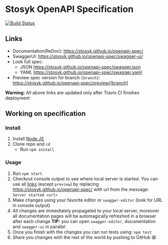 # Stosyk OpenAPI Specification
[![Build Status](https://travis-ci.org/Stosyk/openapi-spec.svg?branch=master)](https://travis-ci.org/Stosyk/openapi-spec)

## Links

- Documentation(ReDoc): https://stosyk.github.io/openapi-spec/
- SwaggerUI: https://stosyk.github.io/openapi-spec/swagger-ui/
- Look full spec:
    + JSON https://stosyk.github.io/openapi-spec/swagger.json
    + YAML https://stosyk.github.io/openapi-spec/swagger.yaml
- Preview spec version for branch `[branch]`: https://stosyk.github.io/openapi-spec/preview/[branch]

**Warning:** All above links are updated only after Travis CI finishes deployment

## Working on specification
### Install

1. Install [Node JS](https://nodejs.org/)
2. Clone repo and `cd`
    + Run `npm install`

### Usage

1. Run `npm start`
2. Checkout console output to see where local server is started. You can use all [links](#links) (except `preview`) by replacing https://stosyk.github.io/openapi-spec/ with url from the message: `Server started <url>`
3. Make changes using your favorite editor or `swagger-editor` (look for URL in console output)
4. All changes are immediately propagated to your local server, moreover all documentation pages will be automagically refreshed in a browser after each change
**TIP:** you can open `swagger-editor`, documentation and `swagger-ui` in parallel
5. Once you finish with the changes you can run tests using: `npm test`
6. Share you changes with the rest of the world by pushing to GitHub :smile:
